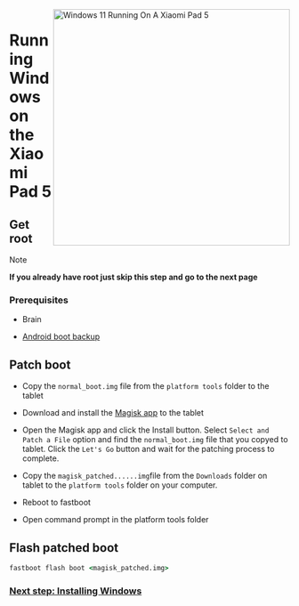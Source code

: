 <img align="right" src="https://raw.githubusercontent.com/erdilS/Port-Windows-11-Xiaomi-Pad-5/main/nabu.png" width="425" alt="Windows 11 Running On A Xiaomi Pad 5">


# Running Windows on the Xiaomi Pad 5

## Get root 
> [!NOTE]
> **If you already have root just skip this step and go to the next page**

### Prerequisites
- Brain
  
- [Android boot backup](/guide/English/1-partition-en.md#Make-a-backup-of-your-existing-boot-image)


## Patch boot 

- Copy the ```normal_boot.img``` file from the ```platform tools``` folder to the tablet 


- Download and install the [Magisk app](https://github.com/topjohnwu/Magisk/releases/latest) to the tablet
  
-  Open the Magisk app and click the Install button. Select ```Select and Patch a File``` option and find the ```normal_boot.img``` file that you copyed to tablet. Click the ```Let's Go``` button and wait for the patching process to complete.
  
- Copy the ```magisk_patched......img```file from the ```Downloads``` folder on tablet to the ```platform tools``` folder on your computer. 

- Reboot to fastboot
  
- Open command prompt in the platform tools folder 

 ## Flash patched boot 
```cmd
fastboot flash boot <magisk_patched.img>
```

### [Next step: Installing Windows](/guide/English/2-install-en.md)
